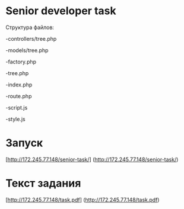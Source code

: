 # Senior developer task

Структура файлов:

-controllers/tree.php

-models/tree.php

-factory.php

-tree.php

-index.php

-route.php

-script.js

-style.js

# Запуск

[http://172.245.77.148/senior-task/] (http://172.245.77.148/senior-task/)

# Текст задания

[http://172.245.77.148/task.pdf] (http://172.245.77.148/task.pdf)